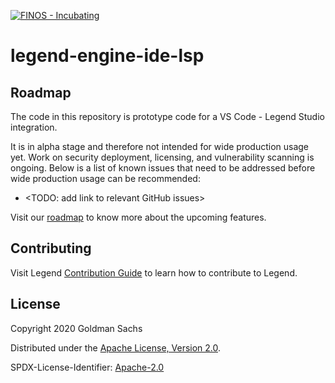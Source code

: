 [![FINOS - Incubating](https://cdn.jsdelivr.net/gh/finos/contrib-toolbox@master/images/badge-incubating.svg)](https://community.finos.org/docs/governance/Software-Projects/stages/incubating)

# legend-engine-ide-lsp

## Roadmap

The code in this repository is prototype code for a VS Code - Legend Studio integration. 

It is in alpha stage and therefore not intended for wide production usage yet. Work on security deployment, licensing, and vulnerability scanning is ongoing. Below is a list of known issues that need to be addressed before wide production usage can be recommended:
- <TODO: add link to relevant GitHub issues>

Visit our [roadmap](https://github.com/finos/legend#roadmap) to know more about the upcoming features.

## Contributing

Visit Legend [Contribution Guide](https://github.com/finos/legend/blob/master/CONTRIBUTING.md) to learn how to contribute to Legend.

## License

Copyright 2020 Goldman Sachs

Distributed under the [Apache License, Version 2.0](http://www.apache.org/licenses/LICENSE-2.0).

SPDX-License-Identifier: [Apache-2.0](https://spdx.org/licenses/Apache-2.0)

